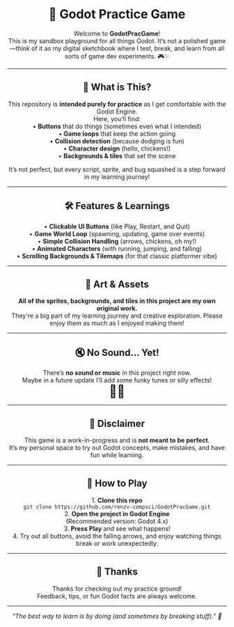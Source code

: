<h1 align="center">🐔 Godot Practice Game</h1>

<p align="center">
Welcome to <b>GodotPracGame</b>!<br>
This is my sandbox playground for all things Godot. It’s not a polished game—think of it as my digital sketchbook where I test, break, and learn from all sorts of game dev experiments. 🎮✨
</p>

---

<h2 align="center">🎯 What is This?</h2>

<p align="center">
This repository is <b>intended purely for practice</b> as I get comfortable with the Godot Engine.<br>
Here, you’ll find:<br>
• <b>Buttons</b> that do things (sometimes even what I intended)<br>
• <b>Game loops</b> that keep the action going<br>
• <b>Collision detection</b> (because dodging is fun)<br>
• <b>Character design</b> (hello, chickens!)<br>
• <b>Backgrounds & tiles</b> that set the scene
</p>

<p align="center">
It’s not perfect, but every script, sprite, and bug squashed is a step forward in my learning journey!
</p>

---

<h2 align="center">🛠️ Features & Learnings</h2>

<p align="center">
• <b>Clickable UI Buttons</b> (like Play, Restart, and Quit)<br>
• <b>Game World Loop</b> (spawning, updating, game over events)<br>
• <b>Simple Collision Handling</b> (arrows, chickens, oh my!)<br>
• <b>Animated Characters</b> (with running, jumping, and falling)<br>
• <b>Scrolling Backgrounds & Tilemaps</b> (for that classic platformer vibe)
</p>

---

<h2 align="center">🎨 Art & Assets</h2>

<p align="center">
<b>All of the sprites, backgrounds, and tiles in this project are my own original work.</b> <br>
They're a big part of my learning journey and creative exploration. Please enjoy them as much as I enjoyed making them!
</p>

---

<h2 align="center">🔇 No Sound... Yet!</h2>

<p align="center">
There’s <b>no sound or music</b> in this project right now. <br>
Maybe in a future update I’ll add some funky tunes or silly effects! <br>
<span style="font-size:2em;">🤫🎶</span>
</p>

---

<h2 align="center">🚧 Disclaimer</h2>

<p align="center">
This game is a work-in-progress and is <b>not meant to be perfect</b>.<br>
It’s my personal space to try out Godot concepts, make mistakes, and have fun while learning.
</p>

---

<h2 align="center">🐣 How to Play</h2>

<p align="center">
1. <b>Clone this repo</b><br>
   <code>git clone https://github.com/renzv-compsci/GodotPracGame.git</code><br>
2. <b>Open the project in Godot Engine</b><br>
   (Recommended version: Godot 4.x)<br>
3. <b>Press Play</b> and see what happens!<br>
4. Try out all buttons, avoid the falling arrows, and enjoy watching things break or work unexpectedly.
</p>

---

<h2 align="center">🙏 Thanks</h2>

<p align="center">
Thanks for checking out my practice ground!<br>
Feedback, tips, or fun Godot facts are always welcome.
</p>

---

<p align="center">
<em>“The best way to learn is by doing (and sometimes by breaking stuff).” 🚀</em>
</p>
